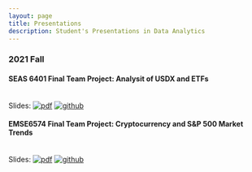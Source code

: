 ```yaml
---
layout: page
title: Presentations
description: Student's Presentations in Data Analytics
---
```



###  2021 Fall

#### SEAS 6401 Final Team Project: Analysit of USDX and ETFs
<br/>Slides:
[![pdf](icons16/pdf-icon.png)](https://github.com/QingZhu37/SEAS6401/blob/master/final_presentation.pdf)
[![github](icons16/github-icon.png)](https://github.com/QingZhu37/SEAS6401) &nbsp; &nbsp; &nbsp; <br/>



####  EMSE6574 Final Team Project: Cryptocurrency and S&P 500 Market Trends
<br/>Slides:
[![pdf](icons16/pdf-icon.png)](https://github.com/QingZhu37/EMSE6574/blob/master/final_presentation.pdf)
[![github](icons16/github-icon.png)](https://github.com/QingZhu37/EMSE6574) &nbsp; &nbsp; &nbsp; <br/>



